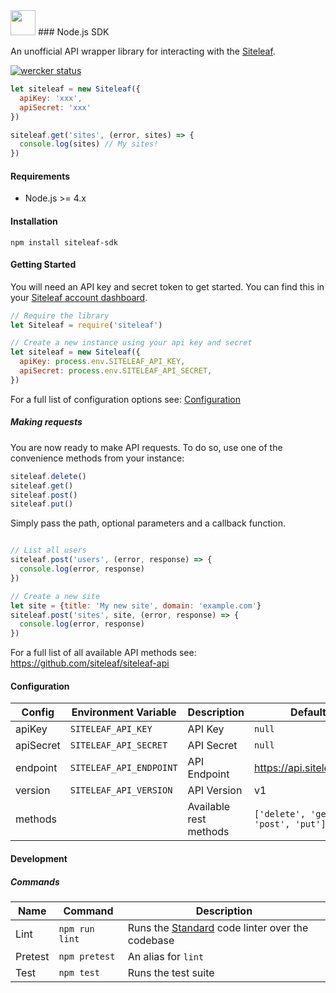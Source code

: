 <img src="https://futureofwebdesign.com/new-york-2010/images/content/logo_siteleaf_new.png" width="40" />
### Node.js SDK

An unofficial API wrapper library for interacting with the [Siteleaf](https://github.com/siteleaf/siteleaf-api).

[![wercker status](https://app.wercker.com/status/8a942ddc12e6499c8ac0e58dac9e6ebe/s/master "wercker status")](https://app.wercker.com/project/bykey/8a942ddc12e6499c8ac0e58dac9e6ebe)

```javascript
let siteleaf = new Siteleaf({
  apiKey: 'xxx',
  apiSecret: 'xxx'
})

siteleaf.get('sites', (error, sites) => {
  console.log(sites) // My sites!
})
```

#### Requirements

* Node.js >= 4.x

#### Installation

`npm install siteleaf-sdk`

#### Getting Started

You will need an API key and secret token to get started.  You can find this in your [Siteleaf account dashboard](https://manage.siteleaf.com/account).

````javascript
// Require the library
let Siteleaf = require('siteleaf')

// Create a new instance using your api key and secret
let siteleaf = new Siteleaf({
  apiKey: process.env.SITELEAF_API_KEY,
  apiSecret: process.env.SITELEAF_API_SECRET,
})
````
For a full list of configuration options see: [Configuration](#configuration)

##### Making requests

You are now ready to make API requests.  To do so, use one of the convenience methods from your instance:

````javascript
siteleaf.delete()
siteleaf.get()
siteleaf.post()
siteleaf.put()
````

Simply pass the path, optional parameters and a callback function.

```javascript

// List all users
siteleaf.post('users', (error, response) => {
  console.log(error, response)
})

// Create a new site
let site = {title: 'My new site', domain: 'example.com'}
siteleaf.post('sites', site, (error, response) => {
  console.log(error, response)
})

```

For a full list of all available API methods see: https://github.com/siteleaf/siteleaf-api

#### Configuration

Config | Environment Variable | Description | Default
---|---|---|---
apiKey|`SITELEAF_API_KEY`|API Key|`null`
apiSecret|`SITELEAF_API_SECRET`|API Secret|`null`
endpoint|`SITELEAF_API_ENDPOINT`|API Endpoint|https://api.siteleaf.com
version|`SITELEAF_API_VERSION`|API Version|v1
methods| |Available rest methods|`['delete', 'get', 'post', 'put']`

#### Development

##### Commands

Name | Command | Description
---|---|---
Lint|`npm run lint`|Runs the [Standard](https://github.com/feross/standard) code linter over the codebase
Pretest|`npm pretest`|An alias for `lint`
Test|`npm test`|Runs the test suite
